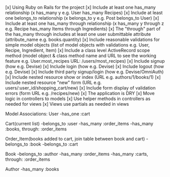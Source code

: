 [x] Using Ruby on Rails for the project
[x] Include at least one has_many relationship (x has_many y e.g. User has_many Recipes)
[x] Include at least one belongs_to relationship (x belongs_to y e.g. Post belongs_to User)
[x] Include at least one has_many through relationship (x has_many y through z e.g. Recipe has_many Items through Ingredients)
[x] The "through" part of the has_many through includes at least one user submittable attribute (attribute_name e.g. books.quantity)
[x] Include reasonable validations for simple model objects (list of model objects with validations e.g. User, Recipe, Ingredient, Item)
[x] Include a class level ActiveRecord scope method (model object & class method name and URL to see the working feature e.g. User.most_recipes URL: /users/most_recipes)
[x] Include signup (how e.g. Devise)
[x] Include login (how e.g. Devise)
[x] Include logout (how e.g. Devise)
[x] Include third party signup/login (how e.g. Devise/OmniAuth)
[x] Include nested resource show or index (URL e.g. authors/1/books/1)
[x] Include nested resource "new" form (URL e.g. users/:user_id/shopping_cart/new)
[x] Include form display of validation errors (form URL e.g. /recipes/new)
[x] The application is DRY
[x] Move logic in controllers to models
[x] Use helper methods in controllers as needed for views
[x] Views use partials as needed in views

Model Associations:
User
-has_one :cart

Cart(current list)
-belongs_to :user
-has_many :order_items
-has_many :books, through: :order_items

Order_Item(books added to cart, join table between book and cart)
-belongs_to :book
-belongs_to :cart

Book
-belongs_to :author
-has_many :order_items
-has_many :carts, through: :order_items

Author
-has_many :books
